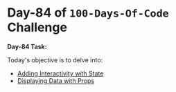 # Day-84 of `100-Days-Of-Code` Challenge

**Day-84 Task:**

Today's objective is to delve into:

- [Adding Interactivity with State](https://nextjs.org/learn/react-foundations/updating-state)
- [Displaying Data with Props](https://nextjs.org/learn/react-foundations/displaying-data-with-props)